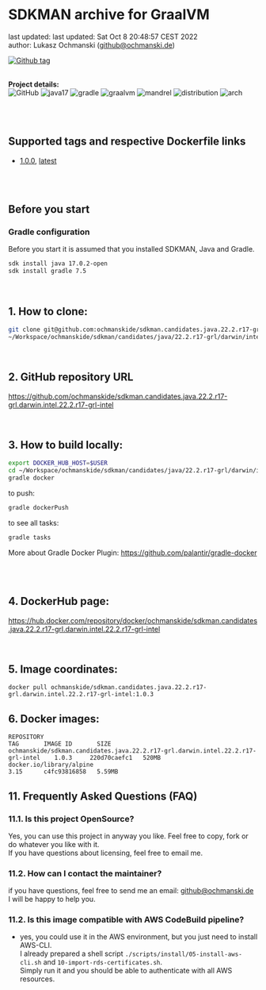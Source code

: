 # SDKMAN archive for GraalVM

last updated: last updated: Sat Oct  8 20:48:57 CEST 2022   
author: Lukasz Ochmanski (github@ochmanski.de)  
  
[![Github tag](https://badgen.net/github/tag/ochmanskide/sdkman.candidates.java.22.2.r17-grl.darwin.intel.22.2.r17-grl-intel?icon=github&kill_cache=1)](https://github.com/ochmanskide/sdkman.candidates.java.22.2.r17-grl.darwin.intel.22.2.r17-grl-intel/tags/1.0.3)  
&nbsp;
  
**Project details:**  
![GitHub](https://img.shields.io/github/license/ochmanskide/sdkman.candidates.java.22.2.r17-grl.darwin.intel.22.2.r17-grl-intel)
![java17](https://img.shields.io/badge/Java-17-brightgreen) 
![gradle](https://img.shields.io/badge/Gradle-7.5-brightgreen) 
![graalvm](https://img.shields.io/badge/GraalVM-22.2.0-brightgreen) 
![mandrel](https://img.shields.io/badge/Mandrel-22.2.0-brightgreen) 
![distribution](https://img.shields.io/badge/Distribution-Darwin-brightgreen) 
![arch](https://img.shields.io/badge/Arch-Intel-brightgreen)  
&nbsp;  
  
&nbsp;


## Supported tags and respective Dockerfile links
* [1.0.0](https://github.com/ochmanskide/sdkman.candidates.java.22.2.r17-grl.darwin.intel.22.2.r17-grl-intel/blob/1.0.0/Dockerfile), [latest](https://github.com/ochmanskide/sdkman.candidates.java.22.2.r17-grl.darwin.intel.22.2.r17-grl-intel/blob/main/Dockerfile)  
&nbsp;  
  
&nbsp;

## Before you start

### Gradle configuration

Before you start it is assumed that you installed SDKMAN, Java and Gradle.
```bash
sdk install java 17.0.2-open
sdk install gradle 7.5
```
&nbsp;
&nbsp;

## 1. How to clone:
```bash
git clone git@github.com:ochmanskide/sdkman.candidates.java.22.2.r17-grl.darwin.intel.22.2.r17-grl-intel.git \
~/Workspace/ochmanskide/sdkman/candidates/java/22.2.r17-grl/darwin/intel
```
&nbsp;

## 2. GitHub repository URL
https://github.com/ochmanskide/sdkman.candidates.java.22.2.r17-grl.darwin.intel.22.2.r17-grl-intel
&nbsp;

&nbsp;
## 3. How to build locally:
```bash
export DOCKER_HUB_HOST=$USER
cd ~/Workspace/ochmanskide/sdkman/candidates/java/22.2.r17-grl/darwin/intel
gradle docker
```
to push:
```bash
gradle dockerPush
```
to see all tasks:
```bash
gradle tasks
```
More about Gradle Docker Plugin: https://github.com/palantir/gradle-docker  
&nbsp;

&nbsp;

## 4. DockerHub page:
https://hub.docker.com/repository/docker/ochmanskide/sdkman.candidates.java.22.2.r17-grl.darwin.intel.22.2.r17-grl-intel
&nbsp;

&nbsp;

## 5. Image coordinates:
```  
docker pull ochmanskide/sdkman.candidates.java.22.2.r17-grl.darwin.intel.22.2.r17-grl-intel:1.0.3
```

## 6. Docker images:
```
REPOSITORY                                                                         TAG       IMAGE ID       SIZE
ochmanskide/sdkman.candidates.java.22.2.r17-grl.darwin.intel.22.2.r17-grl-intel    1.0.3     220d70caefc1   520MB
docker.io/library/alpine                                                           3.15      c4fc93816858   5.59MB
```


## 11. Frequently Asked Questions (FAQ)
### 11.1. Is this project OpenSource?
Yes, you can use this project in anyway you like. Feel free to copy, fork or do whatever you like with it.  
If you have questions about licensing, feel free to email me.  

### 11.2. How can I contact the maintainer?
if you have questions, feel free to send me an email: github@ochmanski.de  
I will be happy to help you.

### 11.2. Is this image compatible with AWS CodeBuild pipeline?
- yes, you could use it in the AWS environment, but you just need to install AWS-CLI.  
I already prepared a shell script `./scripts/install/05-install-aws-cli.sh` and `10-import-rds-certificates.sh`.  
Simply run it and you should be able to authenticate with all AWS resources.  
